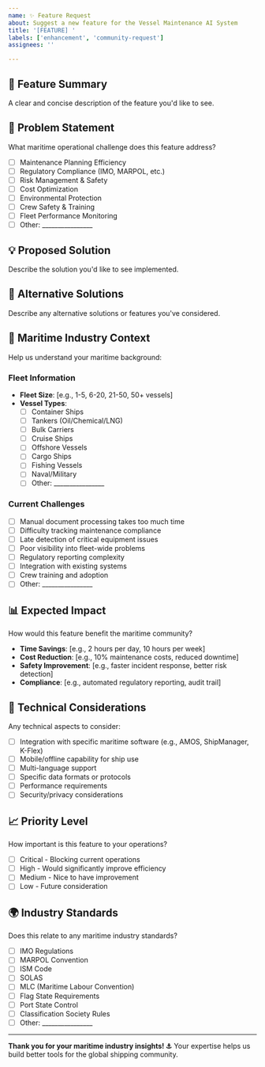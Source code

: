 ```yaml
---
name: ✨ Feature Request
about: Suggest a new feature for the Vessel Maintenance AI System
title: '[FEATURE] '
labels: ['enhancement', 'community-request']
assignees: ''

---
```


## 🚢 Feature Summary
A clear and concise description of the feature you'd like to see.

## 🎯 Problem Statement
What maritime operational challenge does this feature address?
- [ ] Maintenance Planning Efficiency
- [ ] Regulatory Compliance (IMO, MARPOL, etc.)
- [ ] Risk Management & Safety
- [ ] Cost Optimization
- [ ] Environmental Protection
- [ ] Crew Safety & Training
- [ ] Fleet Performance Monitoring
- [ ] Other: ________________

## 💡 Proposed Solution
Describe the solution you'd like to see implemented.

## 🔄 Alternative Solutions
Describe any alternative solutions or features you've considered.

## 🌊 Maritime Industry Context
Help us understand your maritime background:

### Fleet Information
- **Fleet Size**: [e.g., 1-5, 6-20, 21-50, 50+ vessels]
- **Vessel Types**: 
  - [ ] Container Ships
  - [ ] Tankers (Oil/Chemical/LNG)
  - [ ] Bulk Carriers
  - [ ] Cruise Ships
  - [ ] Offshore Vessels
  - [ ] Cargo Ships
  - [ ] Fishing Vessels
  - [ ] Naval/Military
  - [ ] Other: ________________

### Current Challenges
- [ ] Manual document processing takes too much time
- [ ] Difficulty tracking maintenance compliance
- [ ] Late detection of critical equipment issues
- [ ] Poor visibility into fleet-wide problems
- [ ] Regulatory reporting complexity
- [ ] Integration with existing systems
- [ ] Crew training and adoption
- [ ] Other: ________________

## 📊 Expected Impact
How would this feature benefit the maritime community?
- **Time Savings**: [e.g., 2 hours per day, 10 hours per week]
- **Cost Reduction**: [e.g., 10% maintenance costs, reduced downtime]
- **Safety Improvement**: [e.g., faster incident response, better risk detection]
- **Compliance**: [e.g., automated regulatory reporting, audit trail]

## 🔧 Technical Considerations
Any technical aspects to consider:
- [ ] Integration with specific maritime software (e.g., AMOS, ShipManager, K-Flex)
- [ ] Mobile/offline capability for ship use
- [ ] Multi-language support
- [ ] Specific data formats or protocols
- [ ] Performance requirements
- [ ] Security/privacy considerations

## 📈 Priority Level
How important is this feature to your operations?
- [ ] Critical - Blocking current operations
- [ ] High - Would significantly improve efficiency
- [ ] Medium - Nice to have improvement
- [ ] Low - Future consideration

## 🌍 Industry Standards
Does this relate to any maritime industry standards?
- [ ] IMO Regulations
- [ ] MARPOL Convention
- [ ] ISM Code
- [ ] SOLAS
- [ ] MLC (Maritime Labour Convention)
- [ ] Flag State Requirements
- [ ] Port State Control
- [ ] Classification Society Rules
- [ ] Other: ________________

---

**Thank you for your maritime industry insights! ⚓**
Your expertise helps us build better tools for the global shipping community.